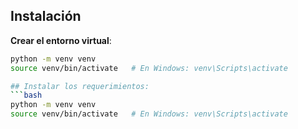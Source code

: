## Instalación

**Crear el entorno virtual**:
```bash
python -m venv venv
source venv/bin/activate   # En Windows: venv\Scripts\activate

## Instalar los requerimientos:
```bash
python -m venv venv
source venv/bin/activate   # En Windows: venv\Scripts\activate
